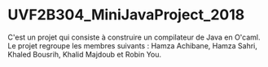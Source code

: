 # UVF2B304_MiniJavaProject_2018
C'est un projet qui consiste à construire un compilateur de Java en O'caml. Le projet regroupe les membres suivants : Hamza Achibane, Hamza Sahri, Khaled Bousrih, Khalid Majdoub et Robin You. 
